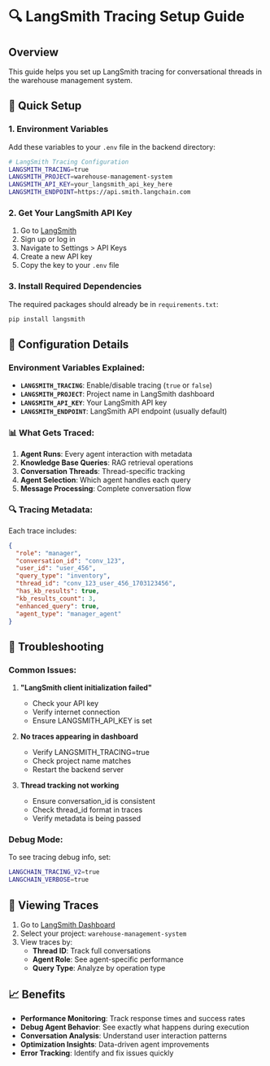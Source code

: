 # 🔍 LangSmith Tracing Setup Guide

## Overview
This guide helps you set up LangSmith tracing for conversational threads in the warehouse management system.

## 🚀 Quick Setup

### 1. Environment Variables
Add these variables to your `.env` file in the backend directory:

```bash
# LangSmith Tracing Configuration
LANGSMITH_TRACING=true
LANGSMITH_PROJECT=warehouse-management-system
LANGSMITH_API_KEY=your_langsmith_api_key_here
LANGSMITH_ENDPOINT=https://api.smith.langchain.com
```

### 2. Get Your LangSmith API Key
1. Go to [LangSmith](https://smith.langchain.com/)
2. Sign up or log in
3. Navigate to Settings > API Keys
4. Create a new API key
5. Copy the key to your `.env` file

### 3. Install Required Dependencies
The required packages should already be in `requirements.txt`:
```bash
pip install langsmith
```

## 🔧 Configuration Details

### Environment Variables Explained:

- **`LANGSMITH_TRACING`**: Enable/disable tracing (`true` or `false`)
- **`LANGSMITH_PROJECT`**: Project name in LangSmith dashboard
- **`LANGSMITH_API_KEY`**: Your LangSmith API key
- **`LANGSMITH_ENDPOINT`**: LangSmith API endpoint (usually default)

### 📊 What Gets Traced:

1. **Agent Runs**: Every agent interaction with metadata
2. **Knowledge Base Queries**: RAG retrieval operations
3. **Conversation Threads**: Thread-specific tracking
4. **Agent Selection**: Which agent handles each query
5. **Message Processing**: Complete conversation flow

### 🔍 Tracing Metadata:

Each trace includes:
```json
{
  "role": "manager",
  "conversation_id": "conv_123",
  "user_id": "user_456",
  "query_type": "inventory",
  "thread_id": "conv_123_user_456_1703123456",
  "has_kb_results": true,
  "kb_results_count": 3,
  "enhanced_query": true,
  "agent_type": "manager_agent"
}
```

## 🐛 Troubleshooting

### Common Issues:

1. **"LangSmith client initialization failed"**
   - Check your API key
   - Verify internet connection
   - Ensure LANGSMITH_API_KEY is set

2. **No traces appearing in dashboard**
   - Verify LANGSMITH_TRACING=true
   - Check project name matches
   - Restart the backend server

3. **Thread tracking not working**
   - Ensure conversation_id is consistent
   - Check thread_id format in traces
   - Verify metadata is being passed

### Debug Mode:
To see tracing debug info, set:
```bash
LANGCHAIN_TRACING_V2=true
LANGCHAIN_VERBOSE=true
```

## 🔗 Viewing Traces

1. Go to [LangSmith Dashboard](https://smith.langchain.com/)
2. Select your project: `warehouse-management-system`
3. View traces by:
   - **Thread ID**: Track full conversations
   - **Agent Role**: See agent-specific performance
   - **Query Type**: Analyze by operation type

## 📈 Benefits

- **Performance Monitoring**: Track response times and success rates
- **Debug Agent Behavior**: See exactly what happens during execution
- **Conversation Analysis**: Understand user interaction patterns
- **Optimization Insights**: Data-driven agent improvements
- **Error Tracking**: Identify and fix issues quickly 